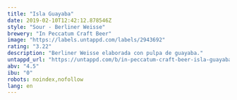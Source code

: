```yaml
---
title: "Isla Guayaba"
date: 2019-02-10T12:42:12.878546Z
style: "Sour - Berliner Weisse"
brewery: "In Peccatum Craft Beer"
image: "https://labels.untappd.com/labels/2943692"
rating: "3.22"
description: "Berliner Weisse elaborada con pulpa de guayaba."
untappd_url: "https://untappd.com/b/in-peccatum-craft-beer-isla-guayaba/2943692"
abv: "4.5"
ibu: "0"
robots: noindex,nofollow
lang: en
---
```

